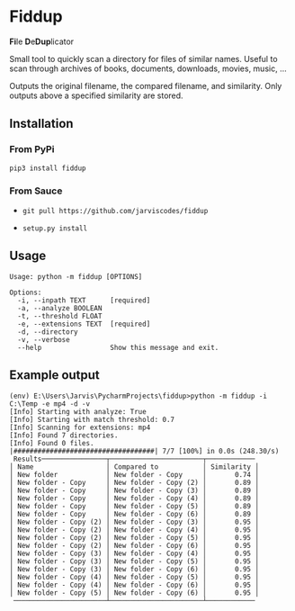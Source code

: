 # Fiddup

**Fi**le **D**e**Dup**licator

Small tool to quickly scan a directory for files of similar names.
Useful to scan through archives of books, documents, downloads, movies, music, ...

Outputs the original filename, the compared filename, and similarity.
Only outputs above a specified similarity are stored.

## Installation

### From PyPi

`pip3 install fiddup`

### From Sauce
* `git pull https://github.com/jarviscodes/fiddup`

* `setup.py install`

## Usage
```
Usage: python -m fiddup [OPTIONS]

Options:
  -i, --inpath TEXT      [required]
  -a, --analyze BOOLEAN
  -t, --threshold FLOAT
  -e, --extensions TEXT  [required]
  -d, --directory
  -v, --verbose
  --help                 Show this message and exit.

```

## Example output

```
(env) E:\Users\Jarvis\PycharmProjects\fiddup>python -m fiddup -i C:\Temp -e mp4 -d -v
[Info] Starting with analyze: True
[Info] Starting with match threshold: 0.7
[Info] Scanning for extensions: mp4
[Info] Found 7 directories.
[Info] Found 0 files.
|###################################| 7/7 [100%] in 0.0s (248.30/s)
 Results────────────────┬───────────────────────┬────────────
│ Name                  │ Compared to           │ Similarity │
│ New folder            │ New folder - Copy     │       0.74 │
│ New folder - Copy     │ New folder - Copy (2) │       0.89 │
│ New folder - Copy     │ New folder - Copy (3) │       0.89 │
│ New folder - Copy     │ New folder - Copy (4) │       0.89 │
│ New folder - Copy     │ New folder - Copy (5) │       0.89 │
│ New folder - Copy     │ New folder - Copy (6) │       0.89 │
│ New folder - Copy (2) │ New folder - Copy (3) │       0.95 │
│ New folder - Copy (2) │ New folder - Copy (4) │       0.95 │
│ New folder - Copy (2) │ New folder - Copy (5) │       0.95 │
│ New folder - Copy (2) │ New folder - Copy (6) │       0.95 │
│ New folder - Copy (3) │ New folder - Copy (4) │       0.95 │
│ New folder - Copy (3) │ New folder - Copy (5) │       0.95 │
│ New folder - Copy (3) │ New folder - Copy (6) │       0.95 │
│ New folder - Copy (4) │ New folder - Copy (5) │       0.95 │
│ New folder - Copy (4) │ New folder - Copy (6) │       0.95 │
│ New folder - Copy (5) │ New folder - Copy (6) │       0.95 │
 ───────────────────────┴───────────────────────┴──────────── 
```